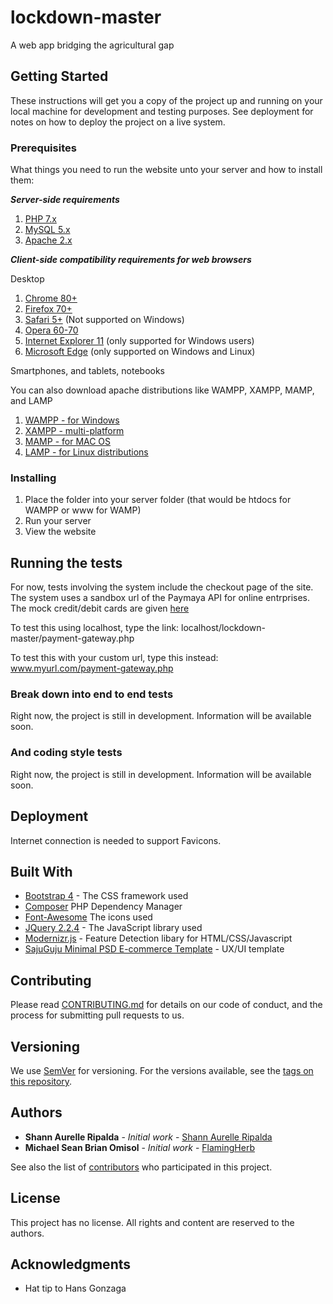 # lockdown-master

A web app bridging the agricultural gap

## Getting Started

These instructions will get you a copy of the project up and running on your local machine for development and testing purposes. See deployment for notes on how to deploy the project on a live system.

### Prerequisites

What things you need to run the website unto your server and how to install them:


__*Server-side requirements*__
1. [PHP 7.x](https://www.php.net/download-docs.php)
2. [MySQL 5.x](https://www.mysql.com/downloads/)
3. [Apache 2.x](https://httpd.apache.org/download.cgi)


__*Client-side compatibility requirements for web browsers*__


Desktop
1. [Chrome 80+](https://www.google.com/chrome/)
2. [Firefox 70+](https://www.mozilla.org/en-US/firefox/new/)
3. [Safari 5+](https://support.apple.com/downloads/safari) (Not supported on Windows)
3. [Opera 60-70](https://www.opera.com/tl/download)
4. [Internet Explorer 11](https://www.microsoft.com/en-us/download/internet-explorer.aspx) (only supported for Windows users)
5. [Microsoft Edge](https://www.microsoft.com/en-us/edge) (only supported on Windows and Linux)

Smartphones, and tablets, notebooks


You can also download apache distributions like WAMPP, XAMPP, MAMP, and LAMP
1. [WAMPP - for Windows](https://www.wampserver.com/en/download-wampserver-64bits/)
2. [XAMPP - multi-platform](https://www.apachefriends.org/download.html)
3. [MAMP - for MAC OS](https://www.mamp.info/en/downloads/)
4. [LAMP - for Linux distributions](https://bitnami.com/stack/lamp/installer)

### Installing

1. Place the folder into your server folder (that would be htdocs for WAMPP or www for WAMP)
2. Run your server
3. View the website

## Running the tests

For now, tests involving the system include the checkout page of the site.
The system uses a sandbox url of the Paymaya API for online entrprises.
The mock credit/debit cards are given [here](https://mock-processor-sandbox.paymaya.com/cards)


To test this using localhost, type the link: localhost/lockdown-master/payment-gateway.php


To test this with your custom url, type this instead: www.myurl.com/payment-gateway.php 
### Break down into end to end tests


Right now, the project is still in development. Information will be available soon.


### And coding style tests


Right now, the project is still in development. Information will be available soon.


## Deployment


Internet connection is needed to support Favicons.


## Built With

* [Bootstrap 4](http://www.dropwizard.io/1.0.2/docs/) - The CSS framework used
* [Composer](https://getcomposer.org/) PHP Dependency Manager
* [Font-Awesome](https://fontawesome.com/) The icons used
* [JQuery 2.2.4](https://code.jquery.com/) - The JavaScript library used
* [Modernizr.js](https://maven.apache.org/) - Feature Detection libary for HTML/CSS/Javascript
* [SajuGuju Minimal PSD E-commerce Template](https://themeforest.net/item/sajuguju-minimal-psd-ecommerce-template/21381396) - UX/UI template

## Contributing

Please read [CONTRIBUTING.md]() for details on our code of conduct, and the process for submitting pull requests to us.

## Versioning

We use [SemVer](http://semver.org/) for versioning. For the versions available, see the [tags on this repository](https://github.com/your/project/tags). 

## Authors

* **Shann Aurelle Ripalda** - *Initial work* - [Shann Aurelle Ripalda](https://github.com/shannaurelle)
* **Michael Sean Brian Omisol** - *Initial work* - [FlamingHerb](https://github.com/FlamingHerb)

See also the list of [contributors](https://github.com/your/project/contributors) who participated in this project.

## License

This project has no license.
All rights and content are reserved to the authors.

## Acknowledgments

* Hat tip to Hans Gonzaga 
